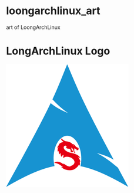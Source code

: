 # loongarchlinux_art
art of LoongArchLinux

# LongArchLinux Logo
![loongarch_logo.svg](loongarch_logo.svg)
